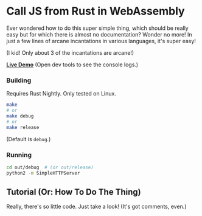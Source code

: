 # Call JS from Rust in WebAssembly

Ever wondered how to do this super simple thing, which should be really easy
but for which there is almost no documentation? Wonder no more! In just a few
lines of arcane incantations in various languages, it's super easy!

(I kid! Only about 3 of the incantations are arcane!)

[**Live Demo**](https://kainino0x.github.io/wasm-call-js-from-rust/out/release/)
(Open dev tools to see the console logs.)

### Building

Requires Rust Nightly. Only tested on Linux.

```sh
make
# or
make debug
# or
make release
```

(Default is `debug`.)

### Running

```sh
cd out/debug  # (or out/release)
python2 -m SimpleHTTPServer
```

## Tutorial (Or: How To Do The Thing)

Really, there's so little code. Just take a look! (It's got comments, even.)
